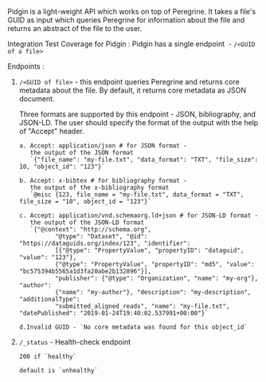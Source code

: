 Pidgin is a light-weight API which works on top of Peregrine. It takes a file's GUID as input which queries Peregrine for information about the file and returns an abstract of the file to the user.

Integration Test Coverage for Pidgin :
Pidgin has a single endpoint  - `/<GUID of a file>`

Endpoints :	

1. `/<GUID of file>` - this endpoint queries Peregrine and returns core metadata about the file. By default, it returns core metadata as JSON document.
                
    Three formats are supported by this endpoint - JSON, bibliography, and JSON-LD. The user should specify the format of the output with the help of "Accept" header. 
    ```
    a. Accept: application/json # for JSON format -
       the output of the JSON format
       `{"file_name": "my-file.txt", "data_format": "TXT", "file_size": 10, "object_id": "123"}`

    b. Accept: x-bibtex # for bibliography format -
       the output of the x-bibliography format
       `@misc {123, file_name = "my-file.txt", data_format = "TXT", file_size = "10", object_id = "123"}`

    c. Accept: application/vnd.schemaorg.ld+json # for JSON-LD format -	
       the output of the JSON-LD format
       `{"@context": "http://schema.org",
              "@type": "Dataset", "@id": "https://dataguids.org/index/123", "identifier":
              [{"@type": "PropertyValue", "propertyID": "dataguid", "value": "123"},
              {"@type": "PropertyValue", "propertyID": "md5", "value": "bc575394b5565a1d3fa20abe2b132896"}],
              "publisher": {"@type": "Organization", "name": "my-org"}, "author":
              {"name": "my-author"}, "description": "my-description", "additionalType":
              "submitted_aligned_reads", "name": "my-file.txt", "datePublished": "2019-01-24T19:40:02.537991+00:00"}`
    
    d.Invalid GUID - `No core metadata was found for this object_id`
    ```

2. `/_status` - Health-check endpoint
    
    ```
    200 if `healthy`

    default is `unhealthy`
    ```




